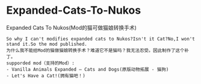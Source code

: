 # Expanded-Cats-To-Nukos
Expanded Cats To Nukos(Mod的猫可做猫娘转换手术)

    So why I can't modifies expanded cats to Nukos?Isn't it Cat?No,I won't stand it.So the mod published.
    为什么我不能给Mod的猫做猫娘转换手术？难道它不是猫吗？我无法忍受。因此制作了这个补丁。
    supporded mod（支持的Mod）:
    - Vanilla Animals Expanded — Cats and Dogs(原版动物拓展 - 猫狗)
    - Let's Have a Cat!(拥有猫吧！)
